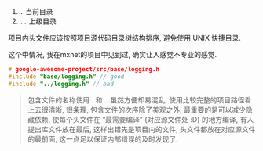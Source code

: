 1. `.` 当前目录
2. `..` 上级目录

项目内头文件应该按照项目源代码目录树结构排序, 避免使用 UNIX 快捷目录.

这个中情况, 我在mxnet的项目中见到过, 确实让人感觉不专业的感觉.

```c++
# google-awesome-project/src/base/logging.h
#include "base/logging.h" // good
#include "../logging.h" // bad
```

> 包含文件的名称使用 . 和 .. 虽然方便却易混乱, 使用比较完整的项目路径看上去很清晰, 很条理, 包含文件的次序除了美观之外, 最重要的是可以减少隐藏依赖, 使每个头文件在 “最需要编译” (对应源文件处 :D) 的地方编译, 有人提出库文件放在最后, 这样出错先是项目内的文件, 头文件都放在对应源文件的最前面, 这一点足以保证内部错误的及时发现了.

